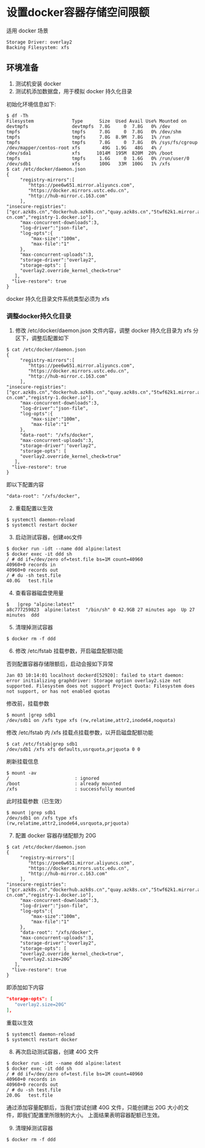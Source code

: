 # 设置docker容器存储空间限额

适用 docker 场景
```
Storage Driver: overlay2
Backing Filesystem: xfs
```

## 环境准备

1. 测试机安装 docker
2. 测试机添加数据盘，用于模拟 docker 持久化目录

初始化环境信息如下:

```shell
$ df -Th
Filesystem              Type      Size  Used Avail Use% Mounted on
devtmpfs                devtmpfs  7.8G     0  7.8G   0% /dev
tmpfs                   tmpfs     7.8G     0  7.8G   0% /dev/shm
tmpfs                   tmpfs     7.8G  8.9M  7.8G   1% /run
tmpfs                   tmpfs     7.8G     0  7.8G   0% /sys/fs/cgroup
/dev/mapper/centos-root xfs        49G  1.9G   48G   4% /
/dev/sda1               xfs      1014M  195M  820M  20% /boot
tmpfs                   tmpfs     1.6G     0  1.6G   0% /run/user/0
/dev/sdb1               xfs       100G   33M  100G   1% /xfs
$ cat /etc/docker/daemon.json
{
     "registry-mirrors":[
        "https://pee6w651.mirror.aliyuncs.com",
        "https://docker.mirrors.ustc.edu.cn",
        "http://hub-mirror.c.163.com"
     ],
"insecure-registries":["gcr.azk8s.cn","dockerhub.azk8s.cn","quay.azk8s.cn","5twf62k1.mirror.aliyuncs.com","registry.docker-cn.com","registry-1.docker.io"],
     "max-concurrent-downloads":3,
     "log-driver":"json-file",
     "log-opts":{
         "max-size":"100m",
         "max-file":"1"
     },
     "max-concurrent-uploads":3,
     "storage-driver":"overlay2",
     "storage-opts": [
     "overlay2.override_kernel_check=true"
   ],
  "live-restore": true
}
```
docker 持久化目录文件系统类型必须为 xfs

### 调整docker持久化目录

1. 修改 /etc/docker/daemon.json 文件内容，调整 docker 持久化目录为 xfs 分区下，调整后配置如下

```shell
$ cat /etc/docker/daemon.json
{
     "registry-mirrors":[
        "https://pee6w651.mirror.aliyuncs.com",
        "https://docker.mirrors.ustc.edu.cn",
        "http://hub-mirror.c.163.com"
     ],
"insecure-registries":["gcr.azk8s.cn","dockerhub.azk8s.cn","quay.azk8s.cn","5twf62k1.mirror.aliyuncs.com","registry.docker-cn.com","registry-1.docker.io"],
     "max-concurrent-downloads":3,
     "log-driver":"json-file",
     "log-opts":{
         "max-size":"100m",
         "max-file":"1"
     },
     "data-root": "/xfs/docker",
     "max-concurrent-uploads":3,
     "storage-driver":"overlay2",
     "storage-opts": [
     "overlay2.override_kernel_check=true"
   ],
  "live-restore": true
}
```

即以下配置内容

```
"data-root": "/xfs/docker",
```

2. 重载配置以生效

```shell
$ systemctl daemon-reload
$ systemctl restart docker 
```

3. 启动测试容器，创建`40G`文件

```shell
$ docker run -idt --name ddd alpine:latest
$ docker exec -it ddd sh
/ # dd if=/dev/zero of=test.file bs=1M count=40960
40960+0 records in
40960+0 records out
/ # du -sh test.file
40.0G   test.file
```

4. 查看容器磁盘使用量

```shell
$   |grep "alpine:latest"
a8c777259823  alpine:latest  "/bin/sh" 0 42.9GB 27 minutes ago  Up 27 minutes  ddd
```

5. 清理掉测试容器

```shell
$ docker rm -f ddd
```

6. 修改 /etc/fstab 挂载参数，开启磁盘配额功能

否则配置容器存储限额后，启动会报如下异常

```
Jan 03 10:14:01 localhost dockerd[52920]: failed to start daemon: error initializing graphdriver: Storage option overlay2.size not supported. Filesystem does not support Project Quota: Filesystem does not support, or has not enabled quotas
```

修改前，挂载参数

```shell
$ mount |grep sdb1
/dev/sdb1 on /xfs type xfs (rw,relatime,attr2,inode64,noquota)
```

修改 /etc/fstab 内 /xfs 挂载点挂载参数，以开启磁盘配额功能

```shell
$ cat /etc/fstab|grep sdb1
/dev/sdb1 /xfs xfs defaults,usrquota,prjquota 0 0
```

刷新挂载信息

```shell
$ mount -av
/                        : ignored
/boot                    : already mounted
/xfs                     : successfully mounted
```

此时挂载参数（已生效）

```shell
$ mount |grep sdb1
/dev/sdb1 on /xfs type xfs (rw,relatime,attr2,inode64,usrquota,prjquota)
```

7. 配置 docker 容器存储配额为 20G

```shell
$ cat /etc/docker/daemon.json
{
     "registry-mirrors":[
        "https://pee6w651.mirror.aliyuncs.com",
        "https://docker.mirrors.ustc.edu.cn",
        "http://hub-mirror.c.163.com"
     ],
"insecure-registries":["gcr.azk8s.cn","dockerhub.azk8s.cn","quay.azk8s.cn","5twf62k1.mirror.aliyuncs.com","registry.docker-cn.com","registry-1.docker.io"],
     "max-concurrent-downloads":3,
     "log-driver":"json-file",
     "log-opts":{
         "max-size":"100m",
         "max-file":"1"
     },
     "data-root": "/xfs/docker",
     "max-concurrent-uploads":3,
     "storage-driver":"overlay2",
     "storage-opts": [
     "overlay2.override_kernel_check=true",
     "overlay2.size=20G"
   ],
  "live-restore": true
}
```

即添加如下内容

```json
"storage-opts": [
   "overlay2.size=20G"
],
```

重载以生效

```shell
$ systemctl daemon-reload
$ systemctl restart docker 
```

8. 再次启动测试容器，创建 40G 文件

```shell
$ docker run -idt --name ddd alpine:latest
$ docker exec -it ddd sh
/ # dd if=/dev/zero of=test.file bs=1M count=40960
40960+0 records in
40960+0 records out
/ # du -sh test.file
20.0G   test.file
```

通过添加容量配额后，当我们尝试创建 40G 文件，只能创建出 20G 大小的文件，即我们配置里所限制的大小。
上面结果表明容器配额已生效。

9. 清理掉测试容器

```shell
$ docker rm -f ddd
```
